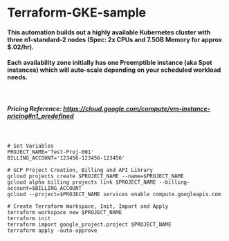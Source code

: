 # Terraform-GKE-sample

#### This automation builds out a highly available Kubernetes cluster with three n1-standard-2 nodes (Spec: 2x CPUs and 7.5GB Memory for approx $.02/hr).
#### Each availability zone initially has one Preemptible instance (aka Spot instances) which will auto-scale depending on your scheduled workload needs.

<br>

##### Pricing Reference: https://cloud.google.com/compute/vm-instance-pricing#n1_predefined

<br>

```
# Set Variables
PROJECT_NAME='Test-Proj-001'
BILLING_ACCOUNT='123456-123456-123456'

# GCP Project Creation, Billing and API Library
gcloud projects create $PROJECT_NAME --name=$PROJECT_NAME
gcloud alpha billing projects link $PROJECT_NAME --billing-account=$BILLING_ACCOUNT
gcloud --project=$PROJECT_NAME services enable compute.googleapis.com

# Create Terraform Workspace, Init, Import and Apply
terraform workspace new $PROJECT_NAME
terraform init
terraform import google_project.project $PROJECT_NAME
terraform apply -auto-approve
```

